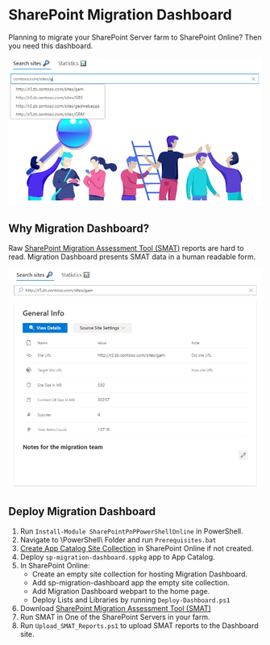 # SharePoint Migration Dashboard
Planning to migrate your SharePoint Server farm to SharePoint Online? Then you need this dashboard.

![](IMG/search.png)

## Why Migration Dashboard?

 Raw [SharePoint Migration Assessment Tool (SMAT)](https://www.microsoft.com/en-us/download/details.aspx?id=53598&WT.mc_id=rss_alldownloads_all)  reports are hard to read. Migration Dashboard presents SMAT data in a human readable form.


![](IMG/siteInfo.png)
## Deploy Migration Dashboard

1. Run `Install-Module SharePointPnPPowerShellOnline` in PowerShell.
1. Navigate to \PowerShell\ Folder and run `Prerequisites.bat`
1. [Create App Catalog Site Collection](https://docs.microsoft.com/en-us/sharepoint/use-app-catalog#step-1-create-the-app-catalog-site-collection) in SharePoint Online if not created.
1. Deploy `sp-migration-dashboard.sppkg` app to App Catalog.
1. In SharePoint Online: 
   * Create an empty site collection for hosting Migration Dashboard.
   * Add sp-migration-dashboard app the empty site collection.
   * Add Migration Dashboard webpart to the home page.
   * Deploy Lists and Libraries by running `Deploy-Dashboard.ps1`
1. Download [SharePoint Migration Assessment Tool (SMAT)](https://www.microsoft.com/en-us/download/details.aspx?id=53598&WT.mc_id=rss_alldownloads_all)
1. Run SMAT in One of the SharePoint Servers in your farm. 
1. Run `Upload_SMAT_Reports.ps1` to upload SMAT reports to the Dashboard site.
